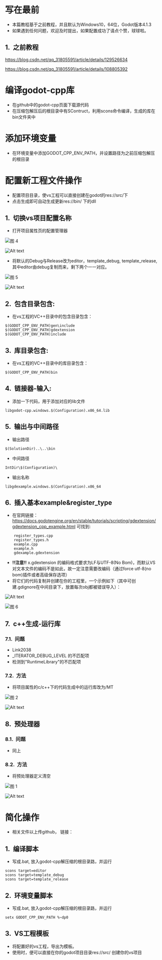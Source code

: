 <style type="text/css">
    h1 { counter-reset: h2counter; }
    h2 { counter-reset: h3counter; }
    h3 { counter-reset: h4counter; }
    h4 { counter-reset: h5counter; }
    h5 { counter-reset: h6counter; }
    h6 { }
    h2:before {
      counter-increment: h2counter;
      content: counter(h2counter) ".\0000a0\0000a0";
    }
    h3:before {
      counter-increment: h3counter;
      content: counter(h2counter) "."
                counter(h3counter) ".\0000a0\0000a0";
    }
    h4:before {
      counter-increment: h4counter;
      content: counter(h2counter) "."
                counter(h3counter) "."
                counter(h4counter) ".\0000a0\0000a0";
    }
    h5:before {
      counter-increment: h5counter;
      content: counter(h2counter) "."
                counter(h3counter) "."
                counter(h4counter) "."
                counter(h5counter) ".\0000a0\0000a0";
    }
    h6:before {
      counter-increment: h6counter;
      content: counter(h2counter) "."
                counter(h3counter) "."
                counter(h4counter) "."
                counter(h5counter) "."
                counter(h6counter) ".\0000a0\0000a0";
    }
</style>

# 写在最前
* 本篇教程基于之前教程，并且默认为Windows10，64位，Godot版本4.1.3
* 如果遇到任何问题，欢迎及时提出，如果配置成功了请点个赞，球球啦。

## 之前教程

https://blog.csdn.net/qq_31805591/article/details/129526634

https://blog.csdn.net/qq_31805591/article/details/108805392


# 编译godot-cpp库
* 在github中的godot-cpp页面下载源代码
* 在压缩包解压后的根目录中有SContruct，利用scons命令编译，生成的库在bin文件夹中
# 添加环境变量
* 在环境变量中添加GODOT_CPP_ENV_PATH，并设置路径为之前压缩包解压的根目录

# 配置新工程文件操作
* 配置项目目录，使vs工程可以直接创建在godot的res://src/下
* 点击生成即可自动生成更新res://bin/ 下的dll

## 切换vs项目配置名称
* 打开项目属性页的配置管理器

![图 4](https://s2.loli.net/2023/11/15/mHRrzoI3hfAliu4.png) 

![Alt text](image.png)


* 将默认的Debug与Release改为editor，template_debug, template_release, 其中editor由debug复制而来，剩下两个一一对应。

![图 5](https://s2.loli.net/2023/11/15/hPELuZ5wiX7FrQK.png)  

![Alt text](image-1.png)



## 包含目录包含:

* 在vs工程的VC++目录中的包含目录包含：
```
$(GODOT_CPP_ENV_PATH)gen\include
$(GODOT_CPP_ENV_PATH)gdextension
$(GODOT_CPP_ENV_PATH)include
```

## 库目录包含:
* 在vs工程的VC++目录中的库目录包含：
```
$(GODOT_CPP_ENV_PATH)bin
```

## 链接器-输入:
* 添加一下代码，用于添加对应的lib文件
```
libgodot-cpp.windows.$(Configuration).x86_64.lib
```

## 输出与中间路径
* 输出路径
```
$(SolutionDir)..\..\bin
```
* 中间路径
```
IntDir\$(Configuration)\
```
* 输出名称
```
libgdexample.windows.$(Configuration).x86_64
```

## 插入基本example&register_type
* 在官网链接：https://docs.godotengine.org/en/stable/tutorials/scripting/gdextension/gdextension_cpp_example.html 可找到:
```
    register_types.cpp
    register_types.h
    example.cpp
    example.h
    gdexample.gdextension
```
* **!!注意!!** x.gdextension 的编码格式要求为LF与UTF-8(No Bom)，而默认VS对文本文件的编码不是如此，故一定注意需要改编码（通过force utf-8(no bom)插件或者高级保存选项）
* 将它们的代码复制并创建在你的工程里，一个示例如下（其中可创建.gdignore在中间目录下，放置每次obj都被错误导入）：

![Alt text](image-4.png)

![图 6](https://s2.loli.net/2023/11/15/1X2trJxGQBhcusH.png)  

 

## c++生成-运行库
### 问题
* Link2038
* _ITERATOR_DEBUG_LEVEL 的不匹配项
* 检测到"RuntimeLibrary"的不匹配项
### 方法
* 将项目属性的c/c++下的代码生成中的运行库改为/MT

![图 2](https://s2.loli.net/2023/11/15/LbuKeSPBJTko7dI.png)  

![Alt text](image-2.png)

## 预处理器
### 问题
* 同上

### 方法
* 将预处理器定义清空

![图 1](https://s2.loli.net/2023/11/15/Pt2WmcI15szrQEX.png)  

![Alt text](image-3.png)

# 简化操作
* 相关文件以上传github， 链接：

## 编译脚本
* 写成.bat, 放入godot-cpp解压缩的根目录路，并运行
```
scons target=editor
scons target=template_debug
scons target=template_release
```

## 环境变量脚本
* 写成.bat, 放入godot-cpp解压缩的根目录路，并运行
```
setx GODOT_CPP_ENV_PATH %~dp0
```

## VS工程模板
* 将配置好的vs工程，导出为模板。
* 使用时，便可以直接在你的godot项目目录res://src/ 创建你的vs项目